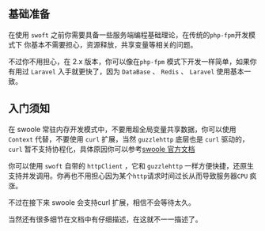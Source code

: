 ## 基础准备

在使用 `swoft` 之前你需要具备一些服务端编程基础理论，在传统的`php-fpm`开发模式下 你基本不需要担心，资源释放，共享变量等相关的问题。

不过你不用担心，在 2.x 版本，你可以像在`php-fpm` 模式下开发一样简单，如果你有用过 `Laravel` 入手就更快了，因为 `DataBase` 、 `Redis` 、 `Laravel` 使用基本一致。


## 入门须知
在 swoole 常驻内存开发模式中，不要用超全局变量共享数据，你可以使用 `Context` 代替，不要使用 `curl` 扩展，当然 `guzzlehttp` 底层也是 `curl` 驱动的，`curl` 暂不支持协程化，具体原因你可以参考[swoole 官方文档](https://wiki.swoole.com/wiki/page/965.html)

你可以使用 `swoft` 自带的 `httpClient` ，它和 `guzzlehttp` 一样方便快捷，还原生支持并发调用。你再也不用担心因为某个`http`请求时间过长从而导致服务器`CPU` 疯涨。

不过在接下来 swoole 会支持curl 扩展，相信不会等待太久。

当然还有很多细节在文档中有仔细描述，在这就不一一描述了。

